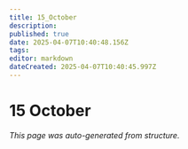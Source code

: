```yaml
---
title: 15_October
description: 
published: true
date: 2025-04-07T10:40:48.156Z
tags: 
editor: markdown
dateCreated: 2025-04-07T10:40:45.997Z
---
```


# 15 October

*This page was auto-generated from structure.*